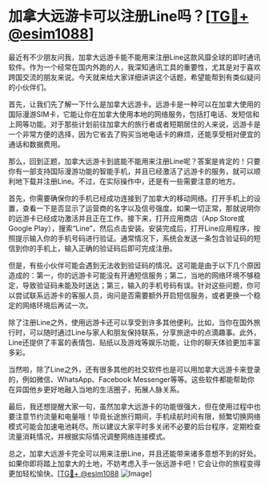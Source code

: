 # 加拿大远游卡可以注册Line吗？[[TG💪+ @esim1088](https://t.me/s/esim1088)]

最近有不少朋友问我，加拿大远游卡能不能用来注册Line这款风靡全球的即时通讯软件。作为一个经常在国内外跑的人，我深知通讯工具的重要性，尤其是对于喜欢跨国交流的朋友来说。今天就来给大家详细讲讲这个话题，希望能帮到有类似疑问的小伙伴们。

首先，让我们先了解一下什么是加拿大远游卡。远游卡是一种可以在加拿大使用的国际漫游SIM卡，它能让你在加拿大使用本地的网络服务，包括打电话、发短信和上网等功能。对于那些计划前往加拿大的旅行者或者短期居住的人来说，远游卡是一个非常方便的选择，因为它省去了购买当地电话卡的麻烦，还能享受相对便宜的通话和数据费用。

那么，回到正题，加拿大远游卡到底能不能用来注册Line呢？答案是肯定的！只要你有一部支持国际漫游功能的智能手机，并且已经激活了远游卡的服务，就可以顺利地下载并注册Line。不过，在实际操作中，还是有一些需要注意的地方。

首先，你需要确保你的手机已经成功连接到了加拿大的移动网络。打开手机上的设置，查看一下是否显示了运营商的名字以及信号强度。如果一切正常，那就说明你的远游卡已经成功激活并且正在工作。接下来，打开应用商店（App Store或Google Play），搜索“Line”，然后点击安装。安装完成后，打开Line应用程序，按照提示输入你的手机号码进行验证。通常情况下，系统会发送一条包含验证码的短信到你的手机上，输入正确的验证码后即可完成注册。

但是，有些小伙伴可能会遇到无法收到验证码的情况。这可能是由于以下几个原因造成的：第一，你的远游卡可能没有开通短信服务；第二，当地的网络环境不够稳定，导致验证码未能及时送达；第三，输入的手机号码有误。针对这些问题，你可以尝试联系远游卡的客服人员，询问是否需要额外开启短信服务，或者更换一个稳定的网络环境后再试一次。

除了注册Line之外，使用远游卡还可以享受到许多其他便利。比如，当你在国外旅行时，可以随时通过Line与家人和朋友保持联系，分享旅途中的点滴趣事。此外，Line还提供了丰富的表情包、贴纸以及游戏等娱乐功能，让你的聊天体验更加丰富多彩。

当然啦，除了Line之外，还有很多其他的社交软件也是可以用加拿大远游卡来登录的，例如微信、WhatsApp、Facebook Messenger等等。这些软件都能帮助你在异国他乡更好地融入当地的生活圈子，拓展人脉关系。

最后，我还想提醒大家一句，虽然加拿大远游卡的功能很强大，但在使用过程中也要注意节约流量和电量哦！毕竟长途旅行期间，手机续航时间有限，频繁切换网络模式可能会加速电池耗尽。所以建议大家平时多关闭不必要的后台程序，定期检查流量消耗情况，并根据实际情况调整网络连接模式。

总之，加拿大远游卡完全可以用来注册Line，并且还能带来诸多意想不到的好处。如果你即将踏上加拿大的土地，不妨考虑入手一张远游卡吧！它会让你的旅程变得更加轻松愉快。[[TG💪+ @esim1088](https://t.me/s/esim1088) ![Image](https://i.postimg.cc/4NQfJmqS/Snipaste-2025-05-13-00-14-12.png)]